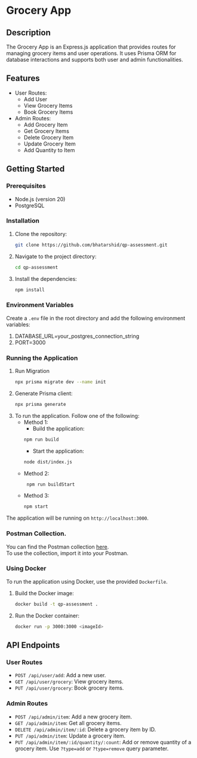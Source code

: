 # Grocery App

## Description
The Grocery App is an Express.js application that provides routes for managing grocery items and user operations. It uses Prisma ORM for database interactions and supports both user and admin functionalities.

## Features
- User Routes:
  - Add User
  - View Grocery Items
  - Book Grocery Items
- Admin Routes:
  - Add Grocery Item
  - Get Grocery Items
  - Delete Grocery Item
  - Update Grocery Item
  - Add Quantity to Item

## Getting Started

### Prerequisites
- Node.js (version 20)
- PostgreSQL

### Installation
1. Clone the repository:
    ```bash
    git clone https://github.com/bhatarshid/qp-assessment.git
    ```
2. Navigate to the project directory:
    ```bash
    cd qp-assessment
    ```
3. Install the dependencies:
    ```bash
    npm install
    ```

### Environment Variables
Create a `.env` file in the root directory and add the following environment variables:
1. DATABASE_URL=your_postgres_connection_string
2. PORT=3000


### Running the Application
1. Run Migration
    ```bash
    npx prisma migrate dev --name init
    ```
2. Generate Prisma client:
    ```bash
    npx prisma generate
    ```
3. To run the application. Follow one of the following:
   - Method 1:
       - Build the application:
        ```bash
        npm run build
        ```
       - Start the application:
        ```bash
        node dist/index.js
        ```
   - Method 2:
       ```bash
        npm run buildStart
        ```
   - Method 3:
       ```bash
       npm start
       ```
The application will be running on `http://localhost:3000`.

### Postman Collection.
You can find the Postman collection [here](https://github.com/bhatarshid/qp-assessment/blob/main/collection/qp-assessment.postman_collection.json).<br /> 
To use the collection, import it into your Postman.

### Using Docker
To run the application using Docker, use the provided `Dockerfile`.

1. Build the Docker image:
    ```bash
    docker build -t qp-assessment .
    ```
2. Run the Docker container:
    ```bash
    docker run -p 3000:3000 <imageId>
    ```

## API Endpoints

### User Routes
- `POST /api/user/add`: Add a new user.
- `GET /api/user/grocery`: View grocery items.
- `PUT /api/user/grocery`: Book grocery items.

### Admin Routes
- `POST /api/admin/item`: Add a new grocery item.
- `GET /api/admin/item`: Get all grocery items.
- `DELETE /api/admin/item/:id`: Delete a grocery item by ID.
- `PUT /api/admin/item`: Update a grocery item.
- `PUT /api/admin/item/:id/quantity/:count`: Add or remove quantity of a grocery item. Use `?type=add` or `?type=remove` query parameter.

